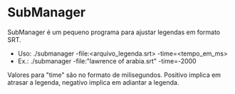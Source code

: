 # SubManager
SubManager é um pequeno programa para ajustar legendas em formato SRT.

- Uso: ./submanager -file:<arquivo_legenda.srt> -time=<tempo_em_ms>
- Ex.: ./submanager -file:"lawrence of arabia.srt" -time=-2000

Valores para "time" são no formato de milisegundos. Positivo implica em atrasar a legenda, negativo implica em adiantar a legenda.
